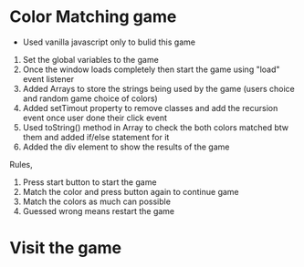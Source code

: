 # Color Matching game
* Used vanilla javascript only to bulid this game

1. Set the global variables to the game
2. Once the window loads completely then start the game using "load" event listener
3. Added Arrays to store the strings being used by the game (users choice and random game choice of colors)
4. Added setTimout property to remove classes and add the recursion event once user done their click event
5. Used toString() method in Array to check the both colors matched btw them and added if/else statement for it
6. Added the div element to show the results of the game

Rules,
1. Press start button to start the game
2. Match the color and press button again to continue game
3. Match the colors as much can possible
4. Guessed wrong means restart the game

# Visit the game

